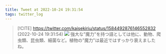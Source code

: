 ```yaml
---
title: Tweet at 2022-10-24 19:31:54
tags: twitter_log
---
```


> [!CITE] https://twitter.com/kaisekiriu/status/1584492876146552832 (2022-10-24 19:31:54)
> ![](https://twitter.com/kaisekiriu/status/1584492876146552832)
> 強大な"魔力"を持つ語としては他に、動物、爬虫類、昆虫類、細菌など。植物の"魔力"は最近ではすっかり衰えましたね。

